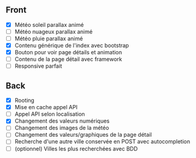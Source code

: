 ## Front
- [x] Météo soleil parallax animé
- [ ] Météo nuageux parallax animé
- [ ] Météo pluie parallax animé
- [x] Contenu générique de l'index avec bootstrap
- [x] Bouton pour voir page détails et animation
- [ ] Contenu de la page détail avec framework
- [ ] Responsive parfait

## Back
- [x] Rooting
- [x] Mise en cache appel API
- [ ] Appel API selon localisation
- [x] Changement des valeurs numériques
- [ ] Changement des images de la météo
- [ ] Changement des valeurs/graphiques de la page détail
- [ ] Recherche d'une autre ville conservée en POST avec autocompletion
- [ ] (optionnel) Villes les plus recherchées avec BDD
